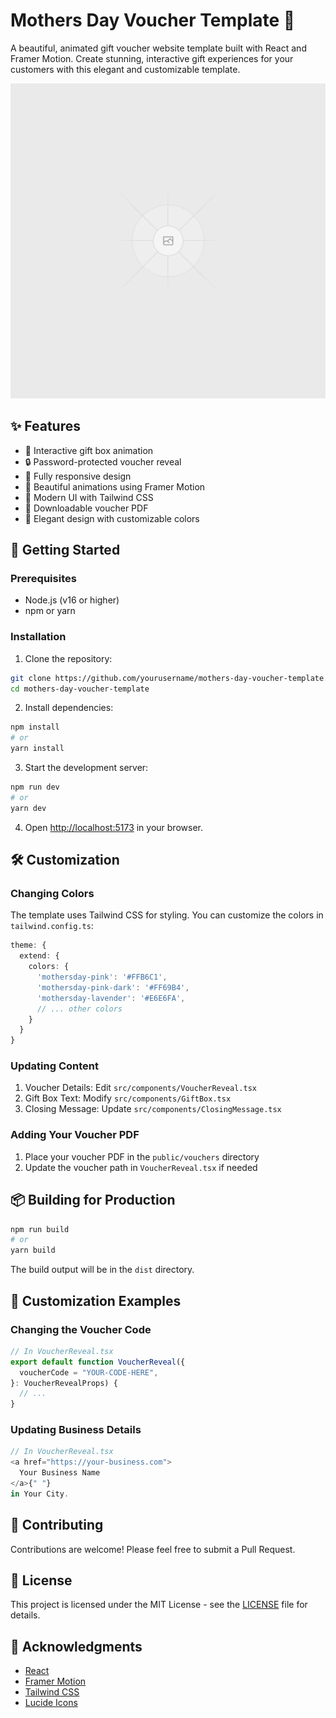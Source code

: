 # Mothers Day Voucher Template 🎁

A beautiful, animated gift voucher website template built with React and Framer Motion. Create stunning, interactive gift experiences for your customers with this elegant and customizable template.

![Preview](public/placeholder.svg)

## ✨ Features

- 🎁 Interactive gift box animation
- 🔒 Password-protected voucher reveal
- 📱 Fully responsive design
- 🎨 Beautiful animations using Framer Motion
- 💅 Modern UI with Tailwind CSS
- 📄 Downloadable voucher PDF
- 🌸 Elegant design with customizable colors

## 🚀 Getting Started

### Prerequisites

- Node.js (v16 or higher)
- npm or yarn

### Installation

1. Clone the repository:

```bash
git clone https://github.com/yourusername/mothers-day-voucher-template.git
cd mothers-day-voucher-template
```

2. Install dependencies:

```bash
npm install
# or
yarn install
```

3. Start the development server:

```bash
npm run dev
# or
yarn dev
```

4. Open [http://localhost:5173](http://localhost:5173) in your browser.

## 🛠️ Customization

### Changing Colors

The template uses Tailwind CSS for styling. You can customize the colors in `tailwind.config.ts`:

```typescript
theme: {
  extend: {
    colors: {
      'mothersday-pink': '#FFB6C1',
      'mothersday-pink-dark': '#FF69B4',
      'mothersday-lavender': '#E6E6FA',
      // ... other colors
    }
  }
}
```

### Updating Content

1. Voucher Details: Edit `src/components/VoucherReveal.tsx`
2. Gift Box Text: Modify `src/components/GiftBox.tsx`
3. Closing Message: Update `src/components/ClosingMessage.tsx`

### Adding Your Voucher PDF

1. Place your voucher PDF in the `public/vouchers` directory
2. Update the voucher path in `VoucherReveal.tsx` if needed

## 📦 Building for Production

```bash
npm run build
# or
yarn build
```

The build output will be in the `dist` directory.

## 🎨 Customization Examples

### Changing the Voucher Code

```typescript
// In VoucherReveal.tsx
export default function VoucherReveal({
  voucherCode = "YOUR-CODE-HERE",
}: VoucherRevealProps) {
  // ...
}
```

### Updating Business Details

```typescript
// In VoucherReveal.tsx
<a href="https://your-business.com">
  Your Business Name
</a>{" "}
in Your City.
```

## 🤝 Contributing

Contributions are welcome! Please feel free to submit a Pull Request.

## 📝 License

This project is licensed under the MIT License - see the [LICENSE](LICENSE) file for details.

## 🙏 Acknowledgments

- [React](https://reactjs.org/)
- [Framer Motion](https://www.framer.com/motion/)
- [Tailwind CSS](https://tailwindcss.com/)
- [Lucide Icons](https://lucide.dev/)
